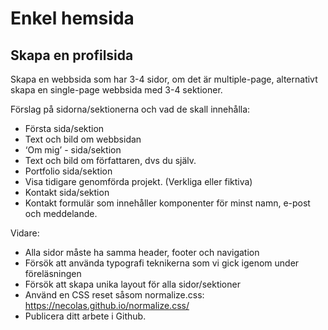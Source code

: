 # Enkel hemsida

## Skapa en profilsida

Skapa en webbsida som har 3-4 sidor, om det är multiple-page, alternativt skapa en
single-page webbsida med 3-4 sektioner.

Förslag på sidorna/sektionerna och vad de skall innehålla:

- Första sida/sektion
- Text och bild om webbsidan
- ‘Om mig’ - sida/sektion
- Text och bild om författaren, dvs du själv.
- Portfolio sida/sektion
- Visa tidigare genomförda projekt. (Verkliga eller fiktiva)
- Kontakt sida/sektion
- Kontakt formulär som innehåller komponenter för minst namn, e-post och
meddelande.

Vidare:

- Alla sidor måste ha samma header, footer och navigation
- Försök att använda typografi teknikerna som vi gick igenom under föreläsningen
- Försök att skapa unika layout för alla sidor/sektioner
- Använd en CSS reset såsom normalize.css: https://necolas.github.io/normalize.css/
- Publicera ditt arbete i Github.